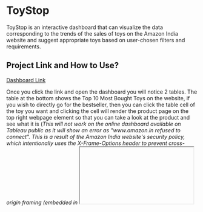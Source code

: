 # ToyStop
ToyStop is an interactive dashboard that can visualize the data corresponding to the trends of the sales of toys on the Amazon India website and suggest appropriate toys based on user-chosen filters and requirements.

## Project Link and How to Use?
[Dashboard Link](https://public.tableau.com/app/profile/pritosh8817/viz/Book1_16782670778430/Dashboard1)

Once you click the link and open the dashboard you will notice 2 tables. The table at the bottom shows the Top 10 Most Bought Toys on the website, if you wish to directly go for the bestseller, then you can click the table cell of the toy you want and clicking the cell will render the product page on the top right webpage element so that you can take a look at the product and see what it is (*This will not work on the online dashboard available on Tableau public as it will show an error as "www<span></span>.<span></span>amazon.<span></span>in refused to connect". This is a result of the Amazon India website's security policy, which intentionally uses the X-Frame-Options header to prevent cross-origin framing (embedded in <iframe>). However, if you download the dashboard and open it on Tableau Desktop then you will be able to view the web page object*). After looking at the product if you wish to buy it then click the link that is also there in the tooltip and that will take you to the product page on Amazon India from where you can directly buy your toy.
The table on the top is the dynamic table that will change according to the requirments and filters that you want to put. On the right you will see all the filters that you can use to ensure you find the perfect toy.
- The `Country` filter allows you to choose toys that are manufactured in the country or countries that you choose. 
- The `Age` filter lets you choose the age of your child so that it only shows toys that have a recommended age below the age of your child's.
- The `Rating` filter lets you set the minimum rating that you want for the toy. If you want a toy that has a rating of more than 4 stars then you set this filter to 4.
-  The `Reviews` filter allows you to choose the minimum number of reviews that the toy needs to have. Since it can be assumed that only people who have bought the item will have reviewed it so in a way this filter also allows you to choose the toys that have been bought by at least a certain number of people.
- The `Price` filter is the classic filter that lets you set your budget for the toy that you want to buy.

The 2 Legends that are below the filters show a visualization on the last column of the table.
- The `Price` legend gives you a visual representation of the price of the toy.
- The `Reviews` legend shows the number of reviews that the toys has received (or the number of people who have bought that particular toy).

## Screenshots

### Webscraping
![image](https://user-images.githubusercontent.com/93176385/224318199-564e66f2-09fa-492e-a845-50f6c68f5e78.png)


### Analysis
![image](https://user-images.githubusercontent.com/93176385/224318112-766114ae-ef87-4605-93c4-d2469f0c4f62.png)

### Dashboard
![image](https://user-images.githubusercontent.com/93176385/224316817-acadda28-a8ff-440f-9f88-0fb77499c26c.png)



## Inspiration
After becoming an uncle recently, a challenge that I faced while trying to gift my nephew a toy was that I was not able to find the perfect toy for him. Being a perfectionist at heart, I wanted to find the perfect toy for him, but I found that the filtering options on the Amazon India website were not adequate in ensuring that I could find him the perfect one. I could not sort the ratings with a predefined condition that there were at least 500 reviews posted because the only option that they had was to sort in descending order of ratings and that meant that the first toy in the sorted order was one that had a single 5 star rating and since only 1 customer bought it, hence it obviously was not the perfect one. That is where I had the idea of ToyStop.

## Reflection
This was a 2 week long project wherein initially, I webscraped the necessary product information of all the products available from multiple pages of the Amazon India website using `BeautifulSoup`. 

After getting the data and converting it into a `.csv` file, I loaded it into a `PostgreSQL` database and ran `SQL` queries on the data to answer questions like “Which toy was the bestseller?”, “Which toy was the highest rated having at least 500 reviews?”, “How many toys are available on the website on the basis of the minimum age required?”, etc. 

After this brief analysis, the data was loaded onto Tableau and the dashboard created allowed the user to choose the filters and criteria that they wanted to set allowing them a personalised suggestion on the toys that they can buy.

